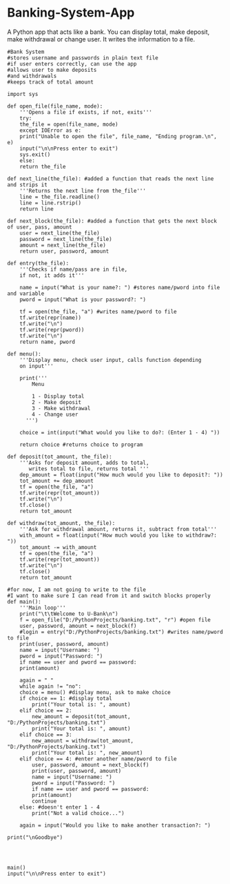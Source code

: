 # Banking-System-App
A Python app that acts like a bank. You can display total, make deposit, make withdrawal or change user. It writes the information to a file.


	
	#Bank System
	#stores username and passwords in plain text file
	#if user enters correctly, can use the app
	#allows user to make deposits
	#and withdrawals
	#keeps track of total amount

	import sys

	def open_file(file_name, mode):
	    '''Opens a file if exists, if not, exits'''
	    try:
		the_file = open(file_name, mode)
	    except IOError as e:
		print("Unable to open the file", file_name, "Ending program.\n", e)
		input("\n\nPress enter to exit")
		sys.exit()
	    else:
		return the_file

	def next_line(the_file): #added a function that reads the next line and strips it
	    '''Returns the next line from the_file'''
	    line = the_file.readline()
	    line = line.rstrip()
	    return line

	def next_block(the_file): #added a function that gets the next block of user, pass, amount
	    user = next_line(the_file)
	    password = next_line(the_file)
	    amount = next_line(the_file)
	    return user, password, amount

	def entry(the_file):
	    '''Checks if name/pass are in file,
		if not, it adds it'''

	    name = input("What is your name?: ") #stores name/pword into file and variable
	    pword = input("What is your password?: ")

	    tf = open(the_file, "a") #writes name/pword to file
	    tf.write(repr(name))
	    tf.write("\n")
	    tf.write(repr(pword))
	    tf.write("\n")        
	    return name, pword

	def menu():
	    '''Display menu, check user input, calls function depending
		on input'''

	    print('''
			Menu

		    1 - Display total
		    2 - Make deposit
		    3 - Make withdrawal
		    4 - Change user
		  ''')

	    choice = int(input("What would you like to do?: (Enter 1 - 4) "))

	    return choice #returns choice to program 
    
	def deposit(tot_amount, the_file):
	    '''Asks for deposit amount, adds to total,
	       writes total to file, returns total '''
	    dep_amount = float(input("How much would you like to deposit?: "))
	    tot_amount += dep_amount
	    tf = open(the_file, "a")
	    tf.write(repr(tot_amount))
	    tf.write("\n")
	    tf.close()
	    return tot_amount

	def withdraw(tot_amount, the_file):
	    '''Ask for withdrawal amount, returns it, subtract from total'''
	    with_amount = float(input("How much would you like to withdraw?: "))
	    tot_amount -= with_amount
	    tf = open(the_file, "a")
	    tf.write(repr(tot_amount))
	    tf.write("\n")
	    tf.close()    
	    return tot_amount

	#for now, I am not going to write to the file
	#I want to make sure I can read from it and switch blocks properly
	def main():
	    '''Main loop'''
	    print("\t\tWelcome to U-Bank\n")
	    f = open_file("D:/PythonProjects/banking.txt", "r") #open file
	    user, password, amount = next_block(f)
	    #login = entry("D:/PythonProjects/banking.txt") #writes name/pword to file
	    print(user, password, amount)
	    name = input("Username: ")
	    pword = input("Password: ")
	    if name == user and pword == password:
		print(amount)
    
	    again = " "
	    while again != "no":
		choice = menu() #display menu, ask to make choice
		if choice == 1: #display total  
		    print("Your total is: ", amount)
		elif choice == 2:
		    new_amount = deposit(tot_amount, "D:/PythonProjects/banking.txt")
		    print("Your total is: ", amount)
		elif choice == 3:
		    new_amount = withdraw(tot_amount, "D:/PythonProjects/banking.txt")
		    print("Your total is: ", new_amount)
		elif choice == 4: #enter another name/pword to file
		    user, password, amount = next_block(f)
		    print(user, password, amount)
		    name = input("Username: ")
		    pword = input("Password: ")
		    if name == user and pword == password:
			print(amount)
			continue
		else: #doesn't enter 1 - 4
		    print("Not a valid choice...")

        again = input("Would you like to make another transaction?: ")

    print("\nGoodbye")

    
    

	main()
	input("\n\nPress enter to exit")
    


    
    


